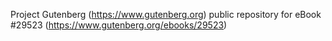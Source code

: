 Project Gutenberg (https://www.gutenberg.org) public repository for eBook #29523 (https://www.gutenberg.org/ebooks/29523)
